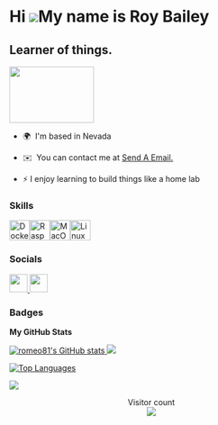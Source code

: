 Hi ![](https://user-images.githubusercontent.com/18350557/176309783-0785949b-9127-417c-8b55-ab5a4333674e.gif)My name is Roy Bailey
==================================================================================================================================


Learner of things.
------------------
 <figcaption>  
 </figcaption>
<img src="https://upload.wikimedia.org/wikipedia/commons/thumb/f/f1/Flag_of_Nevada.svg/1200px-Flag_of_Nevada.svg.png" width="150" height="100">

*   🌍  I'm based in Nevada

<!-- *   🖥️  See my portfolio at [Linkedin](http://www.linkedin.com/in/roybaileyii/) -->

*   ✉️  You can contact me at [Send A Email.](mailto:baileyii.roy@gmail.com)

* ⚡  I enjoy learning to build things like a home lab











  


  
### Skills                           
<p align="left">
<a href="https://www.docker.com/" target="_blank" rel="noreferrer"><img src="https://raw.githubusercontent.com/danielcranney/readme-generator/main/public/icons/skills/docker-colored.svg" width="36" height="36" alt="Docker" /></a><a href="https://www.raspberrypi.org/" target="_blank" rel="noreferrer"><img src="https://raw.githubusercontent.com/danielcranney/readme-generator/main/public/icons/skills/raspberrypi-colored.svg" width="36" height="36" alt="Raspberry Pi" /></a><a href="https://apple.com" target="_blank" rel="noreferrer"><img src="https://raw.githubusercontent.com/danielcranney/readme-generator/main/public/icons/skills/macos-colored.svg" width="36" height="36" alt="MacOS" /></a><a href="https://www.linux.org" target="_blank" rel="noreferrer"><img src="https://raw.githubusercontent.com/danielcranney/readme-generator/main/public/icons/skills/linux-colored.svg" width="36" height="36" alt="Linux" /></a></p>


 ### Socials
<p align="left"> <a href="https://www.github.com/romeo81" target="_blank" rel="noreferrer"> <picture> <source media="(prefers-color-scheme: dark)" srcset="https://raw.githubusercontent.com/danielcranney/readme-generator/main/public/icons/socials/github-dark.svg" /> <source media="(prefers-color-scheme: light)" srcset="https://raw.githubusercontent.com/danielcranney/readme-generator/main/public/icons/socials/github.svg" /> <img src="https://raw.githubusercontent.com/danielcranney/readme-generator/main/public/icons/socials/github.svg" width="32" height="32" /> </picture> </a> <a href="https://www.linkedin.com/in/roybaileyii" target="_blank" rel="noreferrer"> <picture> <source media="(prefers-color-scheme: dark)" srcset="https://raw.githubusercontent.com/danielcranney/readme-generator/main/public/icons/socials/linkedin-dark.svg" /> <source media="(prefers-color-scheme: light)" srcset="https://raw.githubusercontent.com/danielcranney/readme-generator/main/public/icons/socials/linkedin.svg" /> <img src="https://raw.githubusercontent.com/danielcranney/readme-generator/main/public/icons/socials/linkedin.svg" width="32" height="32" /> </picture> </a></p>
                  
### Badges
<b>My GitHub Stats</b> 

<a href="http://www.github.com/romeo81">
<img src="https://github-readme-stats.vercel.app/api?username=romeo81&show_icons=true&hide=&count_private=true&title_color=ef4444&text_color=ef4444&icon_color=f97316&bg_color=000000&hide_border=true&show_icons=true" alt="romeo81's GitHub stats" /> 
</a href=> <a href="http://www.github.com/romeo81"><img src="https://github-readme-streak-stats.herokuapp.com/?user=romeo81&stroke=ef4444&background=000000&ring=ef4444&fire=ef4444&currStreakNum=ef4444&currStreakLabel=ef4444&sideNums=ef4444&sideLabels=ef4444&dates=ef4444&hide_border=true" /></a>


<a href="https://github.com/romeo81" align="left">

<img src="https://github-readme-stats.vercel.app/api/top-langs/?username=romeo81&langs_count=10&title_color=ef4444&text_color=ef4444&icon_color=f97316&bg_color=000000&hide_border=true&locale=en&custom_title=Top%20%Languages" alt="Top Languages" /></a>

<a href="https://www.github.com/romeo81" target="_blank" rel="noreferrer"> <img src="https://img.shields.io/github/followers/romeo81?logo=github&style=for-the-badge&color=f97316&labelColor=000000" /></a>


 <!--count vist thing-->

<p align="center"> 
  Visitor count<br>
  <img src="https://profile-counter.glitch.me/romeo81/count.svg" />
</p>
























<!--
**romeo81/romeo81** is a ✨ _special_ ✨ repository because its `README.md` (this file) appears on your GitHub profile.

Here are some ideas to get you started:

- 🔭 I’m currently working on ...
- 🌱 I’m currently learning ...
- 👯 I’m looking to collaborate on ...
- 🤔 I’m looking for help with ...
- 💬 Ask me about ...
- 📫 How to reach me: ...
- 😄 Pronouns: ...
- ⚡ Fun fact: ...
-->
